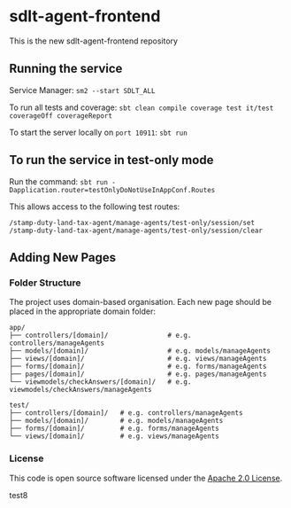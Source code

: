 
# sdlt-agent-frontend

This is the new sdlt-agent-frontend repository

## Running the service

Service Manager: `sm2 --start SDLT_ALL`

To run all tests and coverage: `sbt clean compile coverage test it/test coverageOff coverageReport`

To start the server locally on `port 10911`: `sbt run`

## To run the service in test-only mode

Run the command: `sbt run -Dapplication.router=testOnlyDoNotUseInAppConf.Routes`

This allows access to the following test routes:
```
/stamp-duty-land-tax-agent/manage-agents/test-only/session/set
/stamp-duty-land-tax-agent/manage-agents/test-only/session/clear
```

## Adding New Pages

### Folder Structure
The project uses domain-based organisation. Each new page should be placed in the appropriate domain folder:

```
app/
├── controllers/[domain]/               # e.g. controllers/manageAgents
├── models/[domain]/                    # e.g. models/manageAgents
├── views/[domain]/                     # e.g. views/manageAgents
├── forms/[domain]/                     # e.g. forms/manageAgents
├── pages/[domain]/                     # e.g. pages/manageAgents
└── viewmodels/checkAnswers/[domain]/   # e.g. viewmodels/checkAnswers/manageAgents
```

```
test/
├── controllers/[domain]/   # e.g. controllers/manageAgents
├── models/[domain]/        # e.g. models/manageAgents
├── forms/[domain]/         # e.g. forms/manageAgents
└── views/[domain]/         # e.g. views/manageAgents
```

### License

This code is open source software licensed under the [Apache 2.0 License]("http://www.apache.org/licenses/LICENSE-2.0.html").

test8